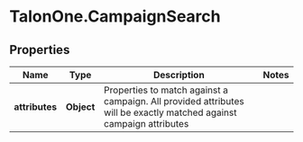 # TalonOne.CampaignSearch

## Properties
Name | Type | Description | Notes
------------ | ------------- | ------------- | -------------
**attributes** | **Object** | Properties to match against a campaign. All provided attributes will be exactly matched against campaign attributes | 


